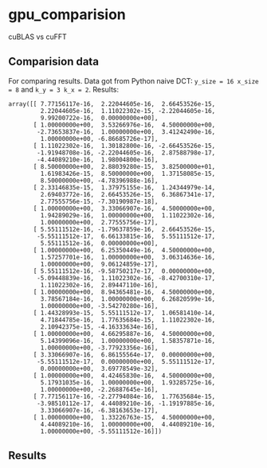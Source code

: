 # gpu_comparision

cuBLAS vs cuFFT

## Comparision data

For comparing results. Data got from Python naive DCT: `y_size = 16 x_size = 8` and `k_y = 3 k_x = 2`. Results:
    
    array([[ 7.77156117e-16,  2.22044605e-16,  2.66453526e-15,
             2.22044605e-16,  1.11022302e-15, -2.22044605e-16,
             9.99200722e-16,  0.00000000e+00],
           [ 1.00000000e+00,  3.53266976e-16,  4.50000000e+00,
            -2.73653837e-16,  1.00000000e+00,  3.41242490e-16,
             1.00000000e+00, -6.86685726e-17],
           [ 1.11022302e-16,  1.30182800e-16, -2.66453526e-15,
            -1.91948708e-16, -2.22044605e-16,  2.87588798e-17,
            -4.44089210e-16,  1.98004800e-16],
           [ 8.50000000e+00,  2.88039280e-15,  3.82500000e+01,
             1.61983426e-15,  8.50000000e+00,  1.37158085e-15,
             8.50000000e+00, -4.78396988e-16],
           [ 2.33146835e-15,  1.37975155e-16,  1.24344979e-14,
             2.69403772e-16,  2.66453526e-15,  6.36867341e-17,
             2.77555756e-15, -7.30190987e-18],
           [ 1.00000000e+00,  3.33066907e-16,  4.50000000e+00,
             1.94289029e-16,  1.00000000e+00,  1.11022302e-16,
             1.00000000e+00,  2.77555756e-17],
           [ 5.55111512e-16, -1.79637859e-16,  2.66453526e-15,
            -5.55111512e-17,  6.66133815e-16,  5.55111512e-17,
             5.55111512e-16,  0.00000000e+00],
           [ 1.00000000e+00,  6.25350449e-16,  4.50000000e+00,
             1.57257701e-16,  1.00000000e+00,  3.06314636e-16,
             1.00000000e+00,  9.06124859e-17],
           [ 5.55111512e-16, -9.58750217e-17,  0.00000000e+00,
            -5.09448839e-16,  1.11022302e-16, -8.42700310e-17,
             1.11022302e-16,  2.89447110e-16],
           [ 1.00000000e+00,  8.94365481e-16,  4.50000000e+00,
             3.78567184e-16,  1.00000000e+00,  6.26820599e-16,
             1.00000000e+00, -3.54270280e-16],
           [ 1.44328993e-15,  5.55111512e-17,  1.06581410e-14,
             4.71844785e-16,  1.77635684e-15,  1.11022302e-16,
             2.10942375e-15, -4.16333634e-16],
           [ 1.00000000e+00,  4.66295887e-16,  4.50000000e+00,
             5.14399096e-16,  1.00000000e+00,  1.58357871e-16,
             1.00000000e+00, -3.77923356e-16],
           [ 3.33066907e-16,  6.86155564e-17,  0.00000000e+00,
            -5.55111512e-17,  0.00000000e+00,  5.55111512e-17,
             0.00000000e+00,  3.69778549e-32],
           [ 1.00000000e+00,  4.42465830e-16,  4.50000000e+00,
             5.17931035e-16,  1.00000000e+00,  1.93285725e-16,
             1.00000000e+00, -2.26887645e-16],
           [ 7.77156117e-16, -2.27794084e-16,  1.77635684e-15,
            -3.98510112e-17,  4.44089210e-16, -1.19197885e-16,
             3.33066907e-16, -6.38163653e-17],
           [ 1.00000000e+00,  1.33226763e-15,  4.50000000e+00,
             4.44089210e-16,  1.00000000e+00,  4.44089210e-16,
             1.00000000e+00, -5.55111512e-16]])


## Results
